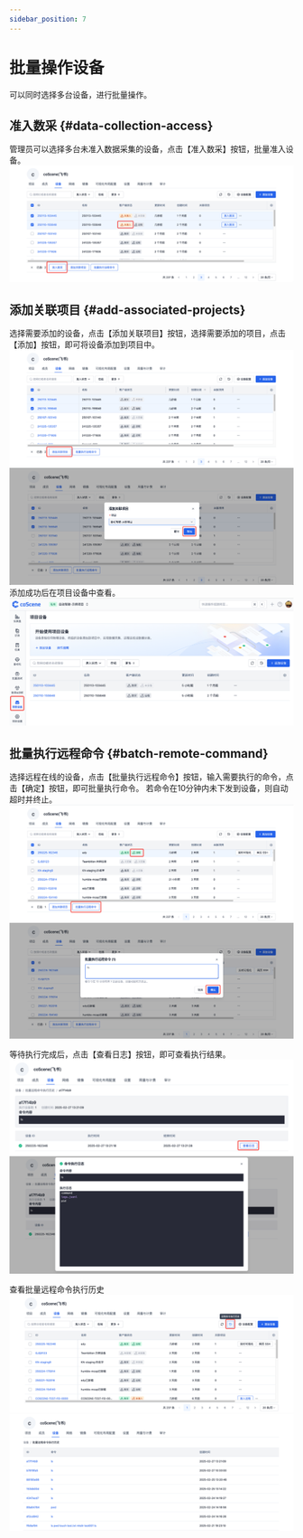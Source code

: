 ```yaml
---
sidebar_position: 7
---
```


# 批量操作设备
可以同时选择多台设备，进行批量操作。

## 准入数采 {#data-collection-access}
管理员可以选择多台未准入数据采集的设备，点击【准入数采】按钮，批量准入设备。
![准入数采](./img/7-authorize-data-collection-1.png)

## 添加关联项目 {#add-associated-projects}
选择需要添加的设备，点击【添加关联项目】按钮，选择需要添加的项目，点击【添加】按钮，即可将设备添加到项目中。
![添加关联项目](./img/7-add-associated-projects-1.png)
![添加关联项目](./img/7-add-associated-projects-2.png)
添加成功后在项目设备中查看。
![添加关联项目](./img/7-add-associated-projects-3.png)

## 批量执行远程命令 {#batch-remote-command}
选择远程在线的设备，点击【批量执行远程命令】按钮，输入需要执行的命令，点击【确定】按钮，即可批量执行命令。
若命令在10分钟内未下发到设备，则自动超时并终止。
![批量执行远程命令](./img/7-batch-remote-command-1.png)
![批量执行远程命令](./img/7-batch-remote-command-2.png)

等待执行完成后，点击【查看日志】按钮，即可查看执行结果。
![批量执行远程命令](./img/7-batch-remote-command-3.png)
![批量执行远程命令](./img/7-batch-remote-command-4.png)

查看批量远程命令执行历史
![批量执行远程命令](./img/7-batch-remote-command-5.png)
![批量执行远程命令](./img/7-batch-remote-command-6.png)